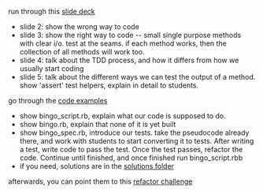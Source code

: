 run through this [slide deck](http://enspiral-dev-academy.slides.com/enspiral-dev-academy/intro-to-ruby-testing)
  - slide 2: show the wrong way to code
  - slide 3: show the right way to code -- small single purpose methods with clear i/o. test at the seams. if each method works, then the collection of all methods will work too.
  - slide 4: talk about the TDD process, and how it differs from how we usually start coding
  - slide 5: talk about the different ways we can test the output of a method. show 'assert' test helpers, explain in detail to students.

go through the [code examples](./code-examples)
  - show bingo_script.rb, explain what our code is supposed to do.
  - show bingo.rb, explain that none of it is yet built
  - show bingo_spec.rb, introduce our tests. take the pseudocode already there, and work with students to start converting it to tests. After writing a test, write code to pass the test. Once the test passes, refactor the code. Continue until finished, and once finished run bingo_script.rbb
  - if you need, solutions are in the [solutions folder](./solutions)

afterwards, you can point them to this [refactor challenge](https://github.com/enspiral-dev-academy/refactor-this-challenge)
